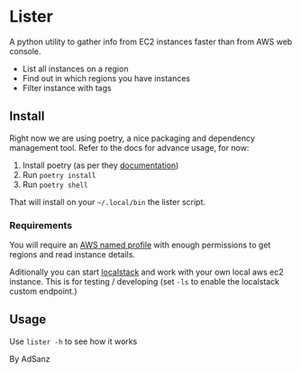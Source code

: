 # Lister

A python utility to gather info from EC2 instances faster than from AWS web console.
- List all instances on a region
- Find out in which regions you have instances
- Filter instance with tags

## Install

Right now we are using poetry, a nice packaging and dependency management tool. Refer to the docs for advance usage, for now:

1. Install poetry (as per they [documentation](https://python-poetry.org/docs/#installation))
2. Run `poetry install`
3. Run `poetry shell` 

That will install on your `~/.local/bin` the lister script.

### Requirements

You will require an [AWS named profile](https://docs.aws.amazon.com/cli/latest/userguide/cli-configure-profiles.html) with enough permissions to get regions and read instance details. 

Aditionally you can start [localstack](https://github.com/localstack/localstack) and work with your own local aws ec2 instance. This is for testing / developing (set `-ls` to enable the localstack custom endpoint.)

## Usage

Use `lister -h` to see how it works

By AdSanz